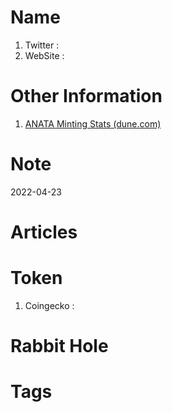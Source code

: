# Name
1. Twitter : 
2. WebSite : 

# Other Information
1. [ANATA Minting Stats (dune.com)](https://dune.com/Mighaz/ANATA-Minting-Stats)

# Note 

2022-04-23

# Articles

# Token 
1. Coingecko : 

# Rabbit Hole


# Tags


